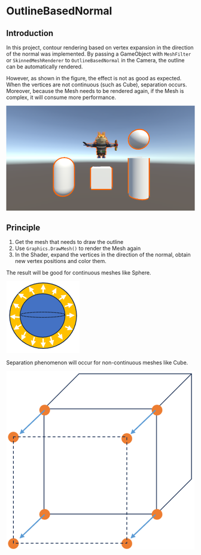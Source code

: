 # OutlineBasedNormal

## Introduction
In this project, contour rendering based on vertex expansion in the direction of the normal was implemented. By passing a GameObject with `MeshFilter` or `SkinnedMeshRenderer` to `OutlineBasedNormal` in the Camera, the outline can be automatically rendered. 

However, as shown in the figure, the effect is not as good as expected. When the vertices are not continuous (such as Cube), separation occurs. Moreover, because the Mesh needs to be rendered again, if the Mesh is complex, it will consume more performance.

![result](/Imgs/ImageEffects/Outline/outline_based_normal_result.png)

## Principle
1. Get the mesh that needs to draw the outline
2. Use `Graphics.DrawMesh()` to render the Mesh again
3. In the Shader, expand the vertices in the direction of the normal, obtain new vertex positions and color them.

The result will be good for continuous meshes like Sphere.

![01](/Imgs/ImageEffects/Outline/outline_based_normal_01.png)

Separation phenomenon will occur for non-continuous meshes like Cube.

![02](/Imgs/ImageEffects/Outline/outline_based_normal_02.png)